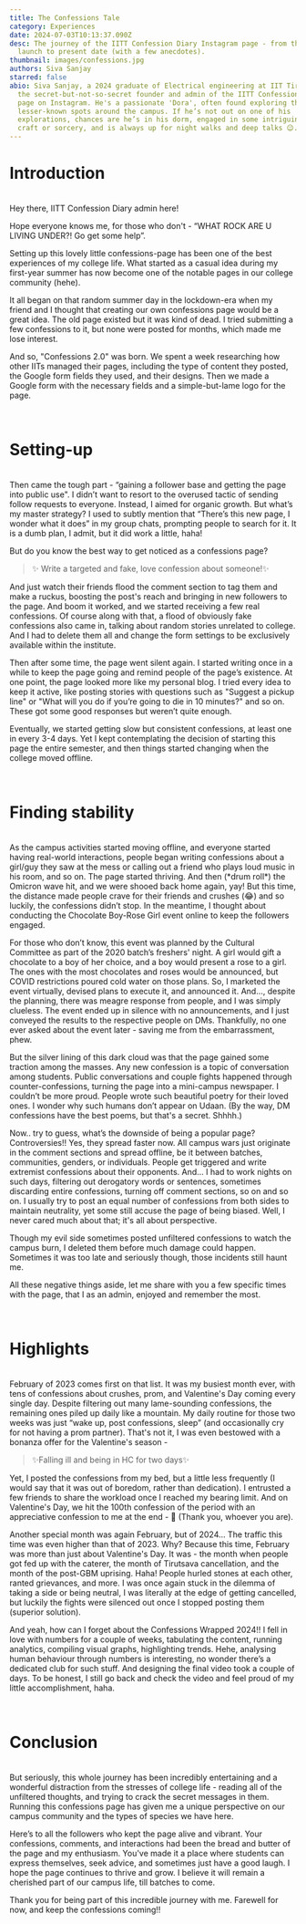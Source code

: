 ```yaml
---
title: The Confessions Tale
category: Experiences
date: 2024-07-03T10:13:37.090Z
desc: The journey of the IITT Confession Diary Instagram page - from the day of
  launch to present date (with a few anecdotes).
thumbnail: images/confessions.jpg
authors: Siva Sanjay
starred: false
abio: Siva Sanjay, a 2024 graduate of Electrical engineering at IIT Tirupati, is
  the secret-but-not-so-secret founder and admin of the IITT Confessions Diary
  page on Instagram. He's a passionate 'Dora', often found exploring the
  lesser-known spots around the campus. If he’s not out on one of his
  explorations, chances are he’s in his dorm, engaged in some intriguing paper
  craft or sorcery, and is always up for night walks and deep talks 😉.
---
```

<h1>Introduction</h1>
<br>
Hey there, IITT Confession Diary admin here!

Hope everyone knows me, for those who don't - “WHAT ROCK ARE U LIVING UNDER?! Go get some help”.

Setting up this lovely little confessions-page has been one of the best experiences of my college life. What started as a casual idea during my first-year summer has now become one of the notable pages in our college community (hehe).

It all began on that random summer day in the lockdown-era when my friend and I thought that creating our own confessions page would be a great idea. The old page existed but it was kind of dead. I tried submitting a few confessions to it, but none were posted for months, which made me lose interest.

And so, "Confessions 2.0" was born. We spent a week researching how other IITs managed their pages, including the type of content they posted, the Google form fields they used, and their designs. Then we made a Google form with the necessary fields and a simple-but-lame logo for the page.

<br>

<h1>Setting-up</h1>
<br>
Then came the tough part -  “gaining a follower base and getting the page into public use". I didn’t want to resort to the overused tactic of sending follow requests to everyone. Instead, I aimed for organic growth. But what’s my master strategy? I used to subtly mention that “There’s this new page, I wonder what it does”  in my group chats, prompting people to search for it. It is a dumb plan, I admit, but it did work a little, haha!

But do you know the best way to get noticed as a confessions page?

> ✨ Write a targeted and fake, love confession about someone!✨

And just watch their friends flood the comment section to tag them and make a ruckus, boosting the post's reach and bringing in new followers to the page. And boom it worked, and we started receiving a few real confessions. Of course along with that, a flood of obviously fake confessions also came in, talking about random stories unrelated to college. And I had to delete them all and change the form settings to be exclusively available within the institute.

Then after some time, the page went silent again. I started writing once in a while to keep the page going and remind people of the page’s existence. At one point, the page looked more like my personal blog. I tried every idea to keep it active, like posting stories with questions such as "Suggest a pickup line" or "What will you do if you’re going to die in 10 minutes?" and so on. These got some good responses but weren’t quite enough.

Eventually, we started getting slow but consistent confessions, at least one in every 3-4 days. Yet  I kept contemplating the decision of starting this page the entire semester, and then things started changing when the college moved offline.

<br>

<h1>Finding stability</h1>
<br>
As the campus activities started moving offline, and everyone started having real-world interactions, people began writing confessions about a girl/guy they saw at the mess or calling out a friend who plays loud music in his room, and so on. The page started thriving. And then (*drum roll*) the Omicron wave hit, and we were shooed back home again, yay! But this time, the distance made people crave for their friends and crushes (😂) and so luckily, the confessions didn’t stop.  In the meantime, I thought about conducting the Chocolate Boy-Rose Girl event online to keep the followers engaged.

For those who don’t know, this event was planned by the Cultural Committee as part of the 2020 batch’s freshers' night. A girl would gift a chocolate to a boy of her choice, and a boy would present a rose to a girl. The ones with the most chocolates and roses would be announced, but COVID restrictions poured cold water on those plans. So, I marketed the event virtually, devised plans to execute it, and announced it. And..., despite the planning, there was meagre response from people, and I was simply clueless. The event ended up in silence with no announcements, and I just conveyed the results to the respective people on DMs. Thankfully, no one ever asked about the event later - saving me from the embarrassment, phew.

But the silver lining of this dark cloud was that the page gained some traction among the masses. Any new confession is a topic of conversation among students. Public conversations and couple fights happened through counter-confessions, turning the page into a mini-campus newspaper. I couldn’t be more proud. People wrote such beautiful poetry for their loved ones. I wonder why such humans don’t appear on Udaan. (By the way, DM confessions have the best poems, but that's a secret. Shhhh.)

Now.. try to guess, what’s the downside of being a popular page?  Controversies!! Yes, they spread faster now. All campus wars just originate in the comment sections and spread offline, be it between batches, communities, genders, or individuals. People get triggered and write extremist confessions about their opponents. And… I had to work nights on such days, filtering out derogatory words or sentences, sometimes discarding entire confessions, turning off comment sections, so on and so on. I usually try to post an equal number of confessions from both sides to maintain neutrality, yet some still accuse the page of being biased. Well, I never cared much about that; it's all about perspective.

Though my evil side sometimes posted unfiltered confessions to watch the campus burn, I deleted them before much damage could happen. Sometimes it was too late and seriously though, those incidents still haunt me.

All these negative things aside, let me share with you a few specific times with the page, that I as an admin, enjoyed and remember the most.

<br>

<h1>Highlights</h1>
<br>
February of 2023 comes first on that list. It was my busiest month ever, with tens of confessions about crushes, prom, and Valentine's Day coming every single day. Despite filtering out many lame-sounding confessions, the remaining ones piled up daily like a mountain. My daily routine for those two weeks was just  “wake up, post confessions, sleep” (and occasionally cry for not having a prom partner). That's not it, I was even bestowed with a bonanza offer for the Valentine's season -

> ✨Falling ill and being in HC for two days✨

Yet, I posted the confessions from my bed, but a little less frequently (I would say that it was out of boredom, rather than dedication). I entrusted a few friends to share the workload once I reached my bearing limit. And on Valentine's Day, we hit the 100th confession of the period with an appreciative confession to me at the end - 🥹 (Thank you, whoever you are).

Another special month was again February, but of 2024... The traffic this time was even higher than that of 2023. Why? Because this time, February was more than just about Valentine's Day. It was - the month when people got fed up with the caterer, the month of Tirutsava cancellation, and the month of the post-GBM uprising. Haha! People hurled stones at each other, ranted grievances, and more. I was once again stuck in the dilemma of taking a side or being neutral, I was literally at the edge of getting cancelled, but luckily the fights were silenced out once I stopped posting them (superior solution).

And yeah, how can I forget about the Confessions Wrapped 2024!! I fell in love with numbers for a couple of weeks, tabulating the content, running analytics, compiling visual graphs, highlighting trends. Hehe, analysing human behaviour through numbers is interesting, no wonder there’s a dedicated club for such stuff. And designing the final video took a couple of days. To be honest, I still go back and check the video and feel proud of my little accomplishment, haha.

<br>

<h1>Conclusion</h1>
<br>
But seriously, this whole journey has been incredibly entertaining and a wonderful distraction from the stresses of college life - reading all of the unfiltered thoughts, and trying to crack the secret messages in them. Running this confessions page has given me a unique perspective on our campus community and the types of species we have here.

Here’s to all the followers who kept the page alive and vibrant. Your confessions, comments, and interactions had been the bread and butter of the page and my enthusiasm. You've made it a place where students can express themselves, seek advice, and sometimes just have a good laugh.  I hope the page continues to thrive and grow. I believe it will remain a cherished part of our campus life, till batches to come. 

Thank you for being part of this incredible journey with me. Farewell for now, and keep the confessions coming!!